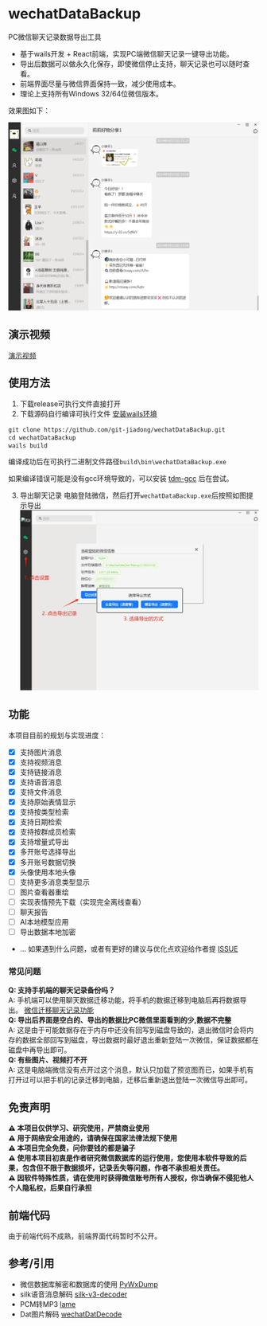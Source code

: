 # wechatDataBackup
PC微信聊天记录数据导出工具

* 基于wails开发 + React前端，实现PC端微信聊天记录一键导出功能。
* 导出后数据可以做永久化保存，即使微信停止支持，聊天记录也可以随时查看。
* 前端界面尽量与微信界面保持一致，减少使用成本。
* 理论上支持所有Windows 32/64位微信版本。

效果图如下：

![](./res/result.png)

## 演示视频
[演示视频](https://www.bilibili.com/video/BV1bPH1eWEEy/?share_source=copy_web&vd_source=b5cfa9258a9ad9900a00e9c1ce3cb4b6)
## 使用方法
1. 下载release可执行文件直接打开
2. 下载源码自行编译可执行文件 [安装wails环境](https://wails.io/zh-Hans/docs/gettingstarted/installation)

```shell
git clone https://github.com/git-jiadong/wechatDataBackup.git
cd wechatDataBackup
wails build
```

编译成功后在可执行二进制文件路径`build\bin\wechatDataBackup.exe`

如果编译错误可能是没有gcc环境导致的，可以安装 [tdm-gcc](https://jmeubank.github.io/tdm-gcc/) 后在尝试。

3. 导出聊天记录
电脑登陆微信，然后打开`wechatDataBackup.exe`后按照如图提示导出
![](./res/tips.png)

## 功能

本项目目前的规划与实现进度：
- [x] 支持图片消息
- [x] 支持视频消息
- [x] 支持链接消息
- [x] 支持语音消息
- [x] 支持文件消息
- [x] 支持原始表情显示
- [x] 支持按类型检索
- [x] 支持日期检索
- [x] 支持按群成员检索
- [x] 支持增量式导出
- [x] 多开账号选择导出
- [x] 多开账号数据切换
- [x] 头像使用本地头像
- [ ] 支持更多消息类型显示
- [ ] 图片查看器重绘
- [ ] 实现表情预先下载（实现完全离线查看）
- [ ] 聊天报告
- [ ] AI本地模型应用
- [ ] 导出数据本地加密
- ...
如果遇到什么问题，或者有更好的建议与优化点欢迎给作者提 [ISSUE](https://github.com/git-jiadong/wechatDataBackup/issues)


### 常见问题
**Q: 支持手机端的聊天记录备份吗？**<br>
A: 手机端可以使用聊天数据迁移功能，将手机的数据迁移到电脑后再将数据导出。 [微信迁移聊天记录功能](https://www.bilibili.com/opus/974795819172495381)<br>
**Q: 导出后界面是空白的、导出的数据比PC微信里面看到的少,数据不完整**<br>
A: 这是由于可能数据存在于内存中还没有回写到磁盘导致的，退出微信时会将内存的数据全部回写到磁盘，导出数据时最好退出重新登陆一次微信，保证数据都在磁盘中再导出即可。<br>
**Q: 有些图片、视频打不开**<br>
A: 这是电脑端微信没有点开过这个消息，默认只加载了预览图而已，如果手机有打开过可以把手机的记录迁移到电脑，迁移后重新退出登陆一次微信导出即可。<br>

## 免责声明
**⚠️ 本项目仅供学习、研究使用，严禁商业使用**<br/>
**⚠️ 用于网络安全用途的，请确保在国家法律法规下使用**<br/>
**⚠️ 本项目完全免费，问你要钱的都是骗子**<br/>
**⚠️ 使用本项目初衷是作者研究微信数据库的运行使用，您使用本软件导致的后果，包含但不限于数据损坏，记录丢失等问题，作者不承担相关责任。**<br/>
**⚠️ 因软件特殊性质，请在使用时获得微信账号所有人授权，你当确保不侵犯他人个人隐私权，后果自行承担**<br/>

## 前端代码
由于前端代码不成熟，前端界面代码暂时不公开。

## 参考/引用
- 微信数据库解密和数据库的使用 [PyWxDump](https://github.com/xaoyaoo/PyWxDump/tree/master)
- silk语音消息解码 [silk-v3-decoder](https://github.com/kn007/silk-v3-decoder)
- PCM转MP3 [lame](https://github.com/viert/lame.git)
- Dat图片解码 [wechatDatDecode](https://github.com/liuggchen/wechatDatDecode)